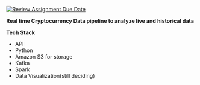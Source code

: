 [![Review Assignment Due Date](https://classroom.github.com/assets/deadline-readme-button-24ddc0f5d75046c5622901739e7c5dd533143b0c8e959d652212380cedb1ea36.svg)](https://classroom.github.com/a/1lXY_Wlg)

**Real time Cryptocurrency Data pipeline to analyze live and historical data**

**Tech Stack**
- API
- Python
- Amazon S3 for storage
- Kafka
- Spark
- Data Visualization(still deciding)
  
